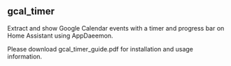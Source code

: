 ## gcal_timer

Extract and show Google Calendar events with a timer and progress bar on Home Assistant using AppDaeemon.

Please download gcal_timer_guide.pdf for installation and usage information.
